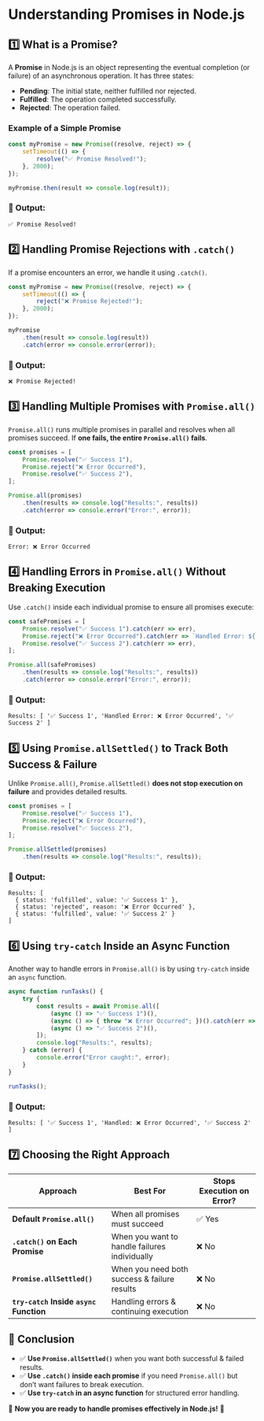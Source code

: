 # **Understanding Promises in Node.js**

## **1️⃣ What is a Promise?**
A **Promise** in Node.js is an object representing the eventual completion (or failure) of an asynchronous operation. It has three states:

- **Pending**: The initial state, neither fulfilled nor rejected.
- **Fulfilled**: The operation completed successfully.
- **Rejected**: The operation failed.

### **Example of a Simple Promise**
```js
const myPromise = new Promise((resolve, reject) => {
    setTimeout(() => {
        resolve("✅ Promise Resolved!");
    }, 2000);
});

myPromise.then(result => console.log(result));
```
### **🔹 Output:**
```
✅ Promise Resolved!
```

## **2️⃣ Handling Promise Rejections with `.catch()`**
If a promise encounters an error, we handle it using `.catch()`.

```js
const myPromise = new Promise((resolve, reject) => {
    setTimeout(() => {
        reject("❌ Promise Rejected!");
    }, 2000);
});

myPromise
    .then(result => console.log(result))
    .catch(error => console.error(error));
```

### **🔹 Output:**
```
❌ Promise Rejected!
```

## **3️⃣ Handling Multiple Promises with `Promise.all()`**
`Promise.all()` runs multiple promises in parallel and resolves when all promises succeed. If **one fails, the entire `Promise.all()` fails**.

```js
const promises = [
    Promise.resolve("✅ Success 1"),
    Promise.reject("❌ Error Occurred"),
    Promise.resolve("✅ Success 2"),
];

Promise.all(promises)
    .then(results => console.log("Results:", results))
    .catch(error => console.error("Error:", error));
```

### **🔹 Output:**
```
Error: ❌ Error Occurred
```

## **4️⃣ Handling Errors in `Promise.all()` Without Breaking Execution**
Use `.catch()` inside each individual promise to ensure all promises execute:

```js
const safePromises = [
    Promise.resolve("✅ Success 1").catch(err => err),
    Promise.reject("❌ Error Occurred").catch(err => `Handled Error: ${err}`),
    Promise.resolve("✅ Success 2").catch(err => err),
];

Promise.all(safePromises)
    .then(results => console.log("Results:", results))
    .catch(error => console.error("Error:", error));
```

### **🔹 Output:**
```
Results: [ '✅ Success 1', 'Handled Error: ❌ Error Occurred', '✅ Success 2' ]
```

## **5️⃣ Using `Promise.allSettled()` to Track Both Success & Failure**
Unlike `Promise.all()`, `Promise.allSettled()` **does not stop execution on failure** and provides detailed results.

```js
const promises = [
    Promise.resolve("✅ Success 1"),
    Promise.reject("❌ Error Occurred"),
    Promise.resolve("✅ Success 2"),
];

Promise.allSettled(promises)
    .then(results => console.log("Results:", results));
```

### **🔹 Output:**
```
Results: [
  { status: 'fulfilled', value: '✅ Success 1' },
  { status: 'rejected', reason: '❌ Error Occurred' },
  { status: 'fulfilled', value: '✅ Success 2' }
]
```

## **6️⃣ Using `try-catch` Inside an Async Function**
Another way to handle errors in `Promise.all()` is by using `try-catch` inside an `async` function.

```js
async function runTasks() {
    try {
        const results = await Promise.all([
            (async () => "✅ Success 1")(),
            (async () => { throw "❌ Error Occurred"; })().catch(err => `Handled: ${err}`),
            (async () => "✅ Success 2")(),
        ]);
        console.log("Results:", results);
    } catch (error) {
        console.error("Error caught:", error);
    }
}

runTasks();
```

### **🔹 Output:**
```
Results: [ '✅ Success 1', 'Handled: ❌ Error Occurred', '✅ Success 2' ]
```

## **7️⃣ Choosing the Right Approach**
| Approach | Best For | Stops Execution on Error? |
|----------|---------|---------------------------|
| **Default `Promise.all()`** | When all promises must succeed | ✅ Yes |
| **`.catch()` on Each Promise** | When you want to handle failures individually | ❌ No |
| **`Promise.allSettled()`** | When you need both success & failure results | ❌ No |
| **`try-catch` Inside `async` Function** | Handling errors & continuing execution | ❌ No |

## **🚀 Conclusion**
- ✅ **Use `Promise.allSettled()`** when you want both successful & failed results.
- ✅ **Use `.catch()` inside each promise** if you need `Promise.all()` but don’t want failures to break execution.
- ✅ **Use `try-catch` in an async function** for structured error handling.

🔹 **Now you are ready to handle promises effectively in Node.js!** 🚀

